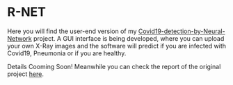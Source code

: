 # R-NET
Here you will find the user-end version of my [Covid19-detection-by-Neural-Network](https://github.com/tousif47/Covid19-detection-by-Neural-Networks) project. A GUI interface is being developed, where you can upload your own X-Ray images and the software will predict if you are infected with Covid19, Pneumonia or if you are healthy.

Details Cooming Soon! Meanwhile you can check the report of the original project [here](https://github.com/tousif47/Covid19-detection-by-Neural-Networks/blob/master/docs/report.pdf).
